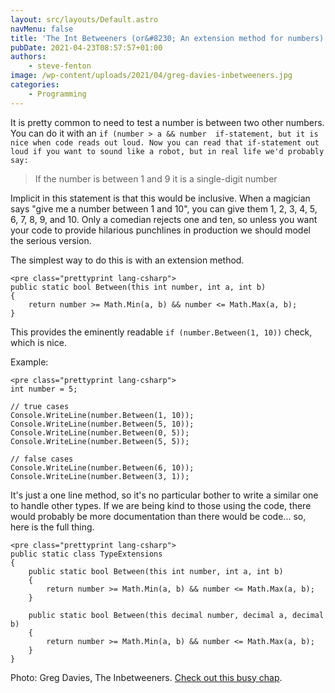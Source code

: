 ```yaml
---
layout: src/layouts/Default.astro
navMenu: false
title: 'The Int Betweeners (or&#8230; An extension method for numbers)'
pubDate: 2021-04-23T08:57:57+01:00
authors:
    - steve-fenton
image: /wp-content/uploads/2021/04/greg-davies-inbetweeners.jpg
categories:
    - Programming
---
```


It is pretty common to need to test a number is between two other numbers. You can do it with an `if (number > a && number  if-statement, but it is nice when code reads out loud. Now you can read that if-statement out loud if you want to sound like a robot, but in real life we'd probably say:`

> If the number is between 1 and 9 it is a single-digit number

Implicit in this statement is that this would be inclusive. When a magician says "give me a number between 1 and 10", you can give them 1, 2, 3, 4, 5, 6, 7, 8, 9, and 10. Only a comedian rejects one and ten, so unless you want your code to provide hilarious punchlines in production we should model the serious version.

The simplest way to do this is with an extension method.

```
<pre class="prettyprint lang-csharp">
public static bool Between(this int number, int a, int b)
{
    return number >= Math.Min(a, b) && number <= Math.Max(a, b);
}
```
This provides the eminently readable `if (number.Between(1, 10))` check, which is nice.

Example:

```
<pre class="prettyprint lang-csharp">
int number = 5;

// true cases
Console.WriteLine(number.Between(1, 10));
Console.WriteLine(number.Between(5, 10));
Console.WriteLine(number.Between(0, 5));
Console.WriteLine(number.Between(5, 5));

// false cases
Console.WriteLine(number.Between(6, 10));
Console.WriteLine(number.Between(3, 1));
```
It's just a one line method, so it's no particular bother to write a similar one to handle other types. If we are being kind to those using the code, there would probably be more documentation than there would be code... so, here is the full thing.

```
<pre class="prettyprint lang-csharp">
public static class TypeExtensions
{
    public static bool Between(this int number, int a, int b)
    {
        return number >= Math.Min(a, b) && number <= Math.Max(a, b);
    }

    public static bool Between(this decimal number, decimal a, decimal b)
    {
        return number >= Math.Min(a, b) && number <= Math.Max(a, b);
    }
}
```
Photo: Greg Davies, The Inbetweeners. [Check out this busy chap](https://gregdavies.co.uk/).